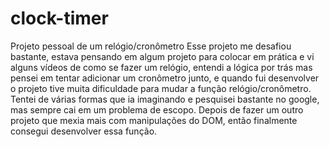 # clock-timer
Projeto pessoal de um relógio/cronômetro
Esse projeto me desafiou bastante, estava pensando em algum projeto para colocar em prática e vi alguns vídeos de como se fazer um relógio, entendi a lógica por trás 
mas pensei em tentar adicionar um cronômetro junto, e quando fui desenvolver o projeto tive muita dificuldade para mudar a função relógio/cronômetro.
Tentei de várias formas que ia imaginando e pesquisei bastante no google, mas sempre cai em um problema de escopo. Depois de fazer um outro projeto que mexia mais com 
manipulações do DOM, então finalmente consegui desenvolver essa função. 

